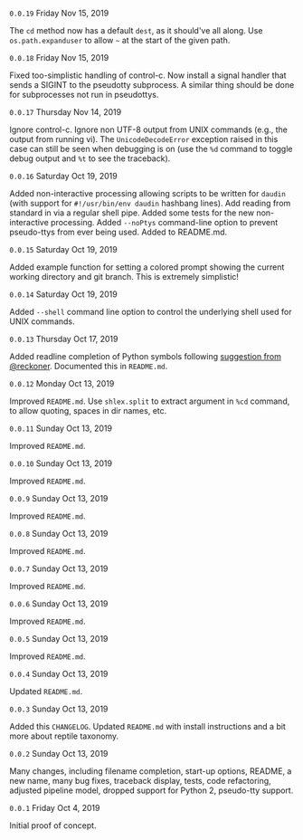 `0.0.19` Friday Nov 15, 2019

The `cd` method now has a default `dest`, as it should've all along. Use
`os.path.expanduser` to allow `~` at the start of the given path.

`0.0.18` Friday Nov 15, 2019

Fixed too-simplistic handling of control-c. Now install a signal handler
that sends a SIGINT to the pseudotty subprocess. A similar thing should be
done for subprocesses not run in pseudottys.

`0.0.17` Thursday Nov 14, 2019

Ignore control-c. Ignore non UTF-8 output from UNIX commands (e.g., the
output from running vi). The `UnicodeDecodeError` exception raised in this
case can still be seen when debugging is on (use the `%d` command to toggle
debug output and `%t` to see the traceback).

`0.0.16` Saturday Oct 19, 2019

Added non-interactive processing allowing scripts to be written for
`daudin` (with support for `#!/usr/bin/env daudin` hashbang lines). Add
reading from standard in via a regular shell pipe. Added some tests for
the new non-interactive processing.  Added `--noPtys` command-line option
to prevent pseudo-ttys from ever being used. Added to README.md.

`0.0.15` Saturday Oct 19, 2019

Added example function for setting a colored prompt showing the current
working directory and git branch. This is extremely simplistic!

`0.0.14` Saturday Oct 19, 2019

Added `--shell` command line option to control the underlying shell used
for UNIX commands.

`0.0.13` Thursday Oct 17, 2019

Added readline completion of Python symbols following
[suggestion from @reckoner](https://github.com/terrycojones/daudin/issues/7).
Documented this in `README.md`.

`0.0.12` Monday Oct 13, 2019

Improved `README.md`. Use `shlex.split` to extract argument in `%cd`
command, to allow quoting, spaces in dir names, etc.

`0.0.11` Sunday Oct 13, 2019

Improved `README.md`.

`0.0.10` Sunday Oct 13, 2019

Improved `README.md`.

`0.0.9` Sunday Oct 13, 2019

Improved `README.md`.

`0.0.8` Sunday Oct 13, 2019

Improved `README.md`.

`0.0.7` Sunday Oct 13, 2019

Improved `README.md`.

`0.0.6` Sunday Oct 13, 2019

Improved `README.md`.

`0.0.5` Sunday Oct 13, 2019

Improved `README.md`.

`0.0.4` Sunday Oct 13, 2019

Updated `README.md`.

`0.0.3` Sunday Oct 13, 2019

Added this `CHANGELOG`. Updated `README.md` with install instructions and a
bit more about reptile taxonomy.

`0.0.2` Sunday Oct 13, 2019 

Many changes, including filename completion, start-up options, README, a
new name, many bug fixes, traceback display, tests, code refactoring,
adjusted pipeline model, dropped support for Python 2, pseudo-tty support.

`0.0.1` Friday Oct 4, 2019 

Initial proof of concept.
